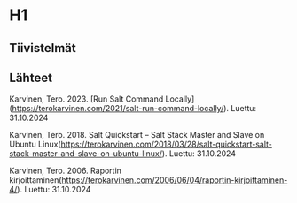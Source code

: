 # H1
## Tiivistelmät




## Lähteet
Karvinen, Tero. 2023. [Run Salt Command Locally] (https://terokarvinen.com/2021/salt-run-command-locally/). Luettu: 31.10.2024

Karvinen, Tero. 2018. Salt Quickstart – Salt Stack Master and Slave on Ubuntu Linux(https://terokarvinen.com/2018/03/28/salt-quickstart-salt-stack-master-and-slave-on-ubuntu-linux/). Luettu: 31.10.2024

Karvinen, Tero. 2006. Raportin kirjoittaminen(https://terokarvinen.com/2006/06/04/raportin-kirjoittaminen-4/). Luettu: 31.10.2024
